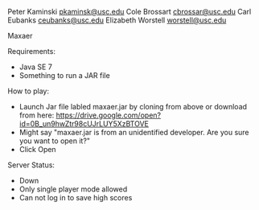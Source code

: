 Peter Kaminski pkaminsk@usc.edu 
Cole Brossart cbrossar@usc.edu 
Carl Eubanks ceubanks@usc.edu
Elizabeth Worstell worstell@usc.edu 

Maxaer

Requirements:

- Java SE 7
- Something to run a JAR file

How to play:

- Launch Jar file labled maxaer.jar by cloning from above or download from here: https://drive.google.com/open?id=0B_un9hwZtr98cUJrLUY5XzBTOVE
- Might say "maxaer.jar is from an unidentified developer. Are you sure you want to open it?"
- Click Open

Server Status:

- Down
- Only single player mode allowed
- Can not log in to save high scores 
